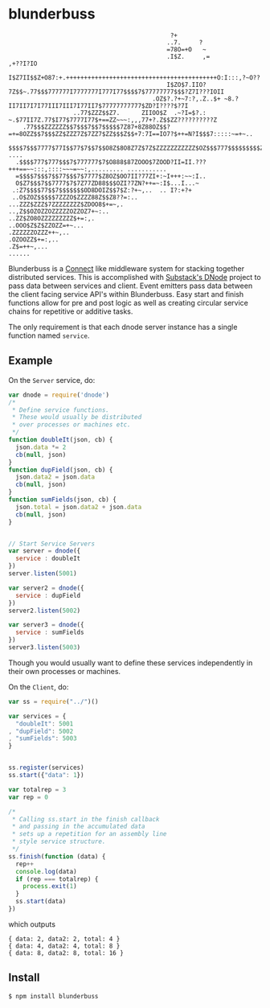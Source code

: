 blunderbuss
============
```
                                             ?+
                                            ..7.     ?
                                            =78O=+O   ~
                                            .I$Z.     ,=                                                  ,+??I?IO
                                             I$Z7II$$Z+O87:+.++++++++++++++++++++++++++++++++++++++++++O:I:::,?~O??
                                            I$ZO$7.IIO?7Z$$~.77$$$777777I7777777I777I77$$$$7$77777777$$$?Z7I???IOII
                                        .OZ$?.?+~7:?,.Z..$+ ~8.?II7II7I7I77III7III7I77II7$77777777777$ZD?I????$?7I
                  ..77$ZZZ$$Z7.      ZIIOO$Z  .~?I=$?.: ~.$77II7Z.77$I77$7777I77$+==ZZ~~~:,,,77+?.Z$$ZZ??????????Z
    .77$$$ZZZZZZ$$7$$$7$$7$$$$$7Z87+8Z88OZ$$?=+=8OZZ$$7$$$ZZ$ZZZ7Z$7ZZ7$ZZ$$$Z$$+7:7I==IO7?$++=N?I$$$7:::::~=+~..
   $$$$7$$$7777$77I$$77$7$$7$$O8Z$8O8Z7Z$7Z$ZZZZZZZZZZZ$OZ$$$777$$$$$$$$$Z$$$$$+++++==+=+++++==+==~:...    ....
  .$$$$777$777$$$7$777777$7$O888$87ZOOO$7ZOOD?II=II.???+++==~~:::,::::~~~=~~:,......... ...........
  =$$$$7$$$7$$77$$$7$7777$Z8OZ$OO7II?77ZI+:~I+++:~~:I..
  O$Z7$$$7$$7777$7$7Z77ZD88$$$OZI?7ZN?++=~:I$...I...~
 .:Z7$$$$77$$7$$$$$$$OD8DOIZ$$7$Z:?+~,..  .. I?:+?+
 ..O$ZOZ$$$$$7ZZZO$ZZZZ88Z$$Z8??=:..
...ZZZ$ZZZ$7ZZZZZZZZ$ZDOO8$+=~,.
..,Z$$OZOZZOZZZZZOZZOZ7+~:..
..ZZ$ZO8OZZZZZZZZZ$+=:,.
..OOO$Z$Z$ZZOZZ=+~...
.ZZZZZZOZZZ++~,..
.OZOOZZ$+=:,..
.Z$=++~,...
......
```
Blunderbuss is a [Connect](https://github.com/senchalabs/connect) like middleware system for stacking together distributed services. This is accomplished with [Substack's DNode](https://github.com/substack/dnode) project to pass data between services and client. Event emitters pass data between the client facing service API's within Blunderbuss. Easy start and finish functions allow for pre and post logic as well as creating circular service chains for repetitive or additive tasks.

The only requirement is that each dnode server instance has a single function named `service`.

## Example
On the `Server` service, do:
```javascript
var dnode = require('dnode')
/*
 * Define service functions.
 * These would usually be distributed
 * over processes or machines etc.
 */
function doubleIt(json, cb) {
  json.data *= 2
  cb(null, json)
}
function dupField(json, cb) {
  json.data2 = json.data
  cb(null, json)
}
function sumFields(json, cb) {
  json.total = json.data2 + json.data
  cb(null, json)
}


// Start Service Servers
var server = dnode({
  service : doubleIt
})
server.listen(5001)

var server2 = dnode({
  service : dupField
})
server2.listen(5002)

var server3 = dnode({
  service : sumFields
})
server3.listen(5003)
```

Though you would usually want to define
these services independently in their own
processes or machines.

On the `Client`, do:
```javascript
var ss = require("../")()

var services = {
  "doubleIt": 5001
, "dupField": 5002
, "sumFields": 5003
}


ss.register(services)
ss.start({"data": 1})

var totalrep = 3
var rep = 0

/*
 * Calling ss.start in the finish callback
 * and passing in the accumulated data
 * sets up a repetition for an assembly line
 * style service structure.
 */
ss.finish(function (data) {
  rep++
  console.log(data)
  if (rep === totalrep) {
    process.exit(1)
  }
  ss.start(data)
})
```

which outputs
```shell
{ data: 2, data2: 2, total: 4 }
{ data: 4, data2: 4, total: 8 }
{ data: 8, data2: 8, total: 16 }
```

## Install
```shell
$ npm install blunderbuss
```
